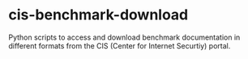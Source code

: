# cis-benchmark-download
Python scripts to access and download benchmark documentation in different formats from the CIS (Center for Internet Securtiy) portal.
